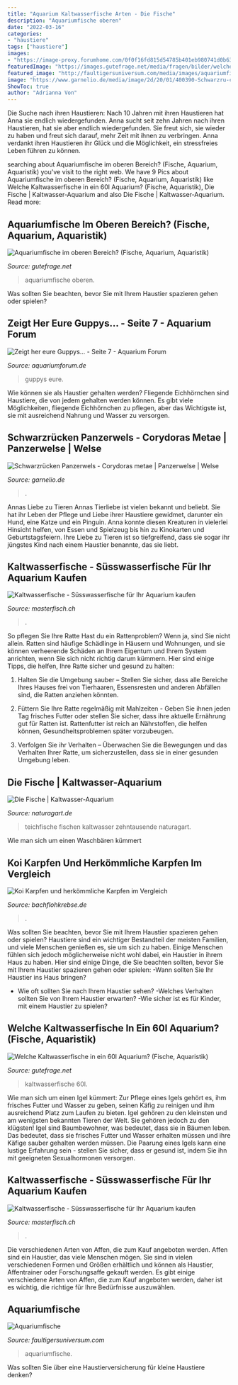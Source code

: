 ```yaml
---
title: "Aquarium Kaltwasserfische Arten - Die Fische"
description: "Aquariumfische oberen"
date: "2022-03-16"
categories:
- "haustiere"
tags: ["haustiere"]
images:
- "https://image-proxy.forumhome.com/0f0f16fd815d54785b401eb980741d0b6307a911?url=https:%2F%2Fuploads.tapatalk-cdn.com%2F20190131%2F9bea50fcd8c40012e3f7ef5d2c6c8024.jpg"
featuredImage: "https://images.gutefrage.net/media/fragen/bilder/welche-kaltwasserfische-in-ein-60l-aquarium/0_original.jpg?v=1377622557000"
featured_image: "http://faultigersuniversum.com/media/images/aquariumfisch-38-large.jpg"
image: "https://www.garnelio.de/media/image/2d/20/01/400390-Schwarzru-cken-Panzerwels-Corydoras-metae.jpg"
ShowToc: true
author: "Adrianna Von"
---
```



Die Suche nach ihren Haustieren: Nach 10 Jahren mit ihren Haustieren hat Anna sie endlich wiedergefunden.
Anna sucht seit zehn Jahren nach ihren Haustieren, hat sie aber endlich wiedergefunden. Sie freut sich, sie wieder zu haben und freut sich darauf, mehr Zeit mit ihnen zu verbringen. Anna verdankt ihren Haustieren ihr Glück und die Möglichkeit, ein stressfreies Leben führen zu können.

	

		
searching about Aquariumfische im oberen Bereich? (Fische, Aquarium, Aquaristik) you've visit to the right web. We have 9 Pics about Aquariumfische im oberen Bereich? (Fische, Aquarium, Aquaristik) like Welche Kaltwasserfische in ein 60l Aquarium? (Fische, Aquaristik), Die Fische | Kaltwasser-Aquarium and also Die Fische | Kaltwasser-Aquarium. Read more:
		
    
## Aquariumfische Im Oberen Bereich? (Fische, Aquarium, Aquaristik)

<img loading=lazy src="https://images.gutefrage.net/media/fragen/bilder/aquariumfische-im-oberen-bereich/1_big.jpg?v=1547859187539" onerror="this.onerror=null;this.src='https://tse2.mm.bing.net/th?id=OIP.rKdrLch7Uj_3Mv4mwtpPnAHaFj&amp;pid=15.1';" alt="Aquariumfische im oberen Bereich? (Fische, Aquarium, Aquaristik)">

_Source: gutefrage.net_

>aquariumfische oberen. 

	

Was sollten Sie beachten, bevor Sie mit Ihrem Haustier spazieren gehen oder spielen?

    
## Zeigt Her Eure Guppys... - Seite 7 - Aquarium Forum

<img loading=lazy src="https://image-proxy.forumhome.com/0f0f16fd815d54785b401eb980741d0b6307a911?url=https:%2F%2Fuploads.tapatalk-cdn.com%2F20190131%2F9bea50fcd8c40012e3f7ef5d2c6c8024.jpg" onerror="this.onerror=null;this.src='https://tse3.mm.bing.net/th?id=OIP.OR0fWDwqj8ad7eLRSS_-0gHaHa&amp;pid=15.1';" alt="Zeigt her eure Guppys... - Seite 7 - Aquarium Forum">

_Source: aquariumforum.de_

>guppys eure. 

	

Wie können sie als Haustier gehalten werden?
Fliegende Eichhörnchen sind Haustiere, die von jedem gehalten werden können. Es gibt viele Möglichkeiten, fliegende Eichhörnchen zu pflegen, aber das Wichtigste ist, sie mit ausreichend Nahrung und Wasser zu versorgen.

    
## Schwarzrücken Panzerwels - Corydoras Metae | Panzerwelse | Welse

<img loading=lazy src="https://www.garnelio.de/media/image/2d/20/01/400390-Schwarzru-cken-Panzerwels-Corydoras-metae.jpg" onerror="this.onerror=null;this.src='https://tse1.mm.bing.net/th?id=OIP.FQAAN7VpT5sn9wmugI3d6gHaF6&amp;pid=15.1';" alt="Schwarzrücken Panzerwels - Corydoras metae | Panzerwelse | Welse">

_Source: garnelio.de_

>. 

	

Annas Liebe zu Tieren
Annas Tierliebe ist vielen bekannt und beliebt. Sie hat ihr Leben der Pflege und Liebe ihrer Haustiere gewidmet, darunter ein Hund, eine Katze und ein Pinguin. Anna konnte diesen Kreaturen in vielerlei Hinsicht helfen, von Essen und Spielzeug bis hin zu Kinokarten und Geburtstagsfeiern. Ihre Liebe zu Tieren ist so tiefgreifend, dass sie sogar ihr jüngstes Kind nach einem Haustier benannte, das sie liebt.

    
## Kaltwasserfische - Süsswasserfische Für Ihr Aquarium Kaufen

<img loading=lazy src="https://media.masterfisch.com/2372-home_default/goldfisch.jpg" onerror="this.onerror=null;this.src='https://tse1.mm.bing.net/th?id=OIP.2__go1hmmGNqUOF_620rlQAAAA&amp;pid=15.1';" alt="Kaltwasserfische - Süsswasserfische für Ihr Aquarium kaufen">

_Source: masterfisch.ch_

>. 

	

So pflegen Sie Ihre Ratte
Hast du ein Rattenproblem? Wenn ja, sind Sie nicht allein. Ratten sind häufige Schädlinge in Häusern und Wohnungen, und sie können verheerende Schäden an Ihrem Eigentum und Ihrem System anrichten, wenn Sie sich nicht richtig darum kümmern. Hier sind einige Tipps, die helfen, Ihre Ratte sicher und gesund zu halten:
1. Halten Sie die Umgebung sauber – Stellen Sie sicher, dass alle Bereiche Ihres Hauses frei von Tierhaaren, Essensresten und anderen Abfällen sind, die Ratten anziehen könnten.

2. Füttern Sie Ihre Ratte regelmäßig mit Mahlzeiten - Geben Sie ihnen jeden Tag frisches Futter oder stellen Sie sicher, dass ihre aktuelle Ernährung gut für Ratten ist. Rattenfutter ist reich an Nährstoffen, die helfen können, Gesundheitsproblemen später vorzubeugen.

3. Verfolgen Sie ihr Verhalten – Überwachen Sie die Bewegungen und das Verhalten Ihrer Ratte, um sicherzustellen, dass sie in einer gesunden Umgebung leben.

    
## Die Fische | Kaltwasser-Aquarium

<img loading=lazy src="https://www.naturagart.de/images/articles/05_02_00-fische/01-naturagart-fische.jpg" onerror="this.onerror=null;this.src='https://tse1.mm.bing.net/th?id=OIP.54Chql4pbgsCyoyHBgeqMgHaKx&amp;pid=15.1';" alt="Die Fische | Kaltwasser-Aquarium">

_Source: naturagart.de_

>teichfische fischen kaltwasser zehntausende naturagart. 

	

Wie man sich um einen Waschbären kümmert

    
## Koi Karpfen Und Herkömmliche Karpfen Im Vergleich

<img loading=lazy src="http://www.bachflohkrebse.de/ratgeber/wp-content/uploads/2015/12/Koi_Teich_Bachflohkrebse.de_.jpg" onerror="this.onerror=null;this.src='https://tse2.mm.bing.net/th?id=OIP.AEoI6YWHeuAOssPN7iI8kAHaFi&amp;pid=15.1';" alt="Koi Karpfen und herkömmliche Karpfen im Vergleich">

_Source: bachflohkrebse.de_

>. 

	

Was sollten Sie beachten, bevor Sie mit Ihrem Haustier spazieren gehen oder spielen?
Haustiere sind ein wichtiger Bestandteil der meisten Familien, und viele Menschen genießen es, sie um sich zu haben. Einige Menschen fühlen sich jedoch möglicherweise nicht wohl dabei, ein Haustier in ihrem Haus zu haben. Hier sind einige Dinge, die Sie beachten sollten, bevor Sie mit Ihrem Haustier spazieren gehen oder spielen:
-Wann sollten Sie Ihr Haustier ins Haus bringen?
- Wie oft sollten Sie nach Ihrem Haustier sehen?
-Welches Verhalten sollten Sie von Ihrem Haustier erwarten?
-Wie sicher ist es für Kinder, mit einem Haustier zu spielen?

    
## Welche Kaltwasserfische In Ein 60l Aquarium? (Fische, Aquaristik)

<img loading=lazy src="https://images.gutefrage.net/media/fragen/bilder/welche-kaltwasserfische-in-ein-60l-aquarium/0_original.jpg?v=1377622557000" onerror="this.onerror=null;this.src='https://tse4.mm.bing.net/th?id=OIP.q_2owyawnlfxr9SU0dASWwHaFj&amp;pid=15.1';" alt="Welche Kaltwasserfische in ein 60l Aquarium? (Fische, Aquaristik)">

_Source: gutefrage.net_

>kaltwasserfische 60l. 

	

Wie man sich um einen Igel kümmert: Zur Pflege eines Igels gehört es, ihm frisches Futter und Wasser zu geben, seinen Käfig zu reinigen und ihm ausreichend Platz zum Laufen zu bieten.
Igel gehören zu den kleinsten und am wenigsten bekannten Tieren der Welt. Sie gehören jedoch zu den klügsten! Igel sind Baumbewohner, was bedeutet, dass sie in Bäumen leben. Das bedeutet, dass sie frisches Futter und Wasser erhalten müssen und ihre Käfige sauber gehalten werden müssen. Die Paarung eines Igels kann eine lustige Erfahrung sein - stellen Sie sicher, dass er gesund ist, indem Sie ihn mit geeigneten Sexualhormonen versorgen.

    
## Kaltwasserfische - Süsswasserfische Für Ihr Aquarium Kaufen

<img loading=lazy src="https://www.masterfisch.ch/2376-home_default/gelbfisch.jpg" onerror="this.onerror=null;this.src='https://tse3.mm.bing.net/th?id=OIP.ALI43LxrG5_AWkEz4ISXhAAAAA&amp;pid=15.1';" alt="Kaltwasserfische - Süsswasserfische für Ihr Aquarium kaufen">

_Source: masterfisch.ch_

>. 

	

Die verschiedenen Arten von Affen, die zum Kauf angeboten werden.
Affen sind ein Haustier, das viele Menschen mögen. Sie sind in vielen verschiedenen Formen und Größen erhältlich und können als Haustier, Affentrainer oder Forschungsaffe gekauft werden. Es gibt einige verschiedene Arten von Affen, die zum Kauf angeboten werden, daher ist es wichtig, die richtige für Ihre Bedürfnisse auszuwählen.

    
## Aquariumfische

<img loading=lazy src="http://faultigersuniversum.com/media/images/aquariumfisch-38-large.jpg" onerror="this.onerror=null;this.src='https://tse3.mm.bing.net/th?id=OIP.etm0KpX4cu5w-fXP9t8BfwHaE5&amp;pid=15.1';" alt="Aquariumfische">

_Source: faultigersuniversum.com_

>aquariumfische. 

	

Was sollten Sie über eine Haustierversicherung für kleine Haustiere denken?

